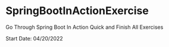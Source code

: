 # SpringBootInActionExercise
Go Through Spring Boot In Action Quick and Finish All Exercises 

Start Date: 04/20/2022
